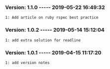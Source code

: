 
### Version: 1.1.0 ----- 2019-05-22 16:49:32
 
    1: Add article on ruby rspec best practice


### Version: 1.0.2 ----- 2019-05-14 15:12:04
 
    1: add extra solution for readline


### Version: 1.0.1 ----- 2019-04-15 11:17:20
 
    1: add version notes


